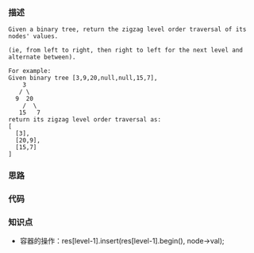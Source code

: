 ### 描述
```
Given a binary tree, return the zigzag level order traversal of its nodes' values. 

(ie, from left to right, then right to left for the next level and alternate between).

For example:
Given binary tree [3,9,20,null,null,15,7],
    3
   / \
  9  20
    /  \
   15   7
return its zigzag level order traversal as:
[
  [3],
  [20,9],
  [15,7]
]
```

### 思路

### 代码

### 知识点
* 容器的操作：res[level-1].insert(res[level-1].begin(), node->val); 

